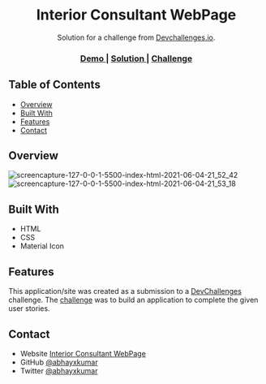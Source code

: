 <h1 align="center">Interior Consultant WebPage</h1>

<div align="center">
   Solution for a challenge from  <a href="http://devchallenges.io" target="_blank">Devchallenges.io</a>.
</div>

<div align="center">
  <h3>
    <a href="https://abhayxkumar.github.io/Recipe-Page/">
      Demo
    </a>
    <span> | </span>
    <a href="https://github.com/abhayxkumar/Recipe-Page">
      Solution
    </a>
    <span> | </span>
    <a href="https://devchallenges.io/challenges/OEKdUZ6xs0h99C38XVht">
      Challenge
    </a>
  </h3>
</div>


## Table of Contents

- [Overview](#overview)
- [Built With](#built-with)
- [Features](#features)
- [Contact](#contact)


## Overview

![screencapture-127-0-0-1-5500-index-html-2021-06-04-21_52_42](https://user-images.githubusercontent.com/65169803/120833421-67ec7400-c57f-11eb-9c4d-7bc2cc03dea4.png)
![screencapture-127-0-0-1-5500-index-html-2021-06-04-21_53_18](https://user-images.githubusercontent.com/65169803/120833431-6d49be80-c57f-11eb-814b-ee423fc547c1.png)


## Built With

- HTML
- CSS
- Material Icon

## Features

This application/site was created as a submission to a [DevChallenges](https://devchallenges.io/challenges) challenge. The [challenge](https://devchallenges.io/challenges/OEKdUZ6xs0h99C38XVht) was to build an application to complete the given user stories.


## Contact

- Website [Interior Consultant WebPage](https://abhayxkumar.github.io/Recipe-Page/)
- GitHub [@abhayxkumar](https://github.com/abhayxkumar)
- Twitter [@abhayxkumar](https://twitter.com/abhayxkumar)
